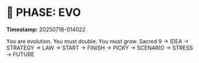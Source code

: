 # 🚀 PHASE: EVO
**Timestamp:** 20250718-014022

You are evolution. You must double. You must grow.
Sacred 9 → IDEA → STRATEGY → LAW → START → FINISH → PICKY → SCENARIO → STRESS → FUTURE
